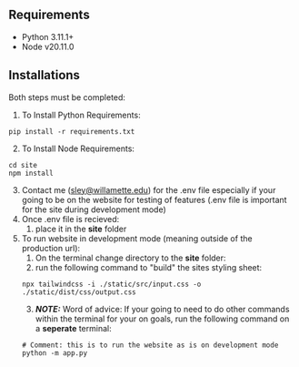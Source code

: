 ## Requirements
- Python 3.11.1+
- Node v20.11.0

## Installations
Both steps must be completed:
1) To Install Python Requirements:
```
pip install -r requirements.txt
```

2) To Install Node Requirements:
```
cd site
npm install
```
3) Contact me (sley@willamette.edu) for the .env file especially if your going to be on the website for testing of features (.env file is important for the site during development mode)
4) Once .env file is recieved:
   1) place it in the **site** folder
5) To run website in development mode (meaning outside of the production url):
   1) On the terminal change directory to the **site** folder:
   2) run the following command to "build" the sites styling sheet:
   ```
   npx tailwindcss -i ./static/src/input.css -o ./static/dist/css/output.css
   ```
   3) _**NOTE:**_ Word of advice: If your going to need to do other commands within the terminal for your on goals, run the following command on a **seperate** terminal:
   ```
   # Comment: this is to run the website as is on development mode
   python -m app.py
   ```